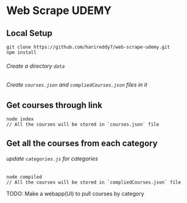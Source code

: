 # Web Scrape UDEMY

## Local Setup

```
git clone https://github.com/harireddy7/web-scrape-udemy.git
npm install
```
###### Create a directory `data`
###### Create `courses.json` and `compliedCourses.json` files in it

## Get courses through link

```
node index
// All the courses will be stored in `courses.json` file
```

## Get all the courses from each category
###### update `categories.js` for categories

```
node compiled
// All the courses will be stored in `compliedCourses.json` file
```

TODO: Make a webapp(UI) to pull courses by category
